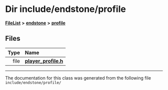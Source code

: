 

# Dir include/endstone/profile



[**FileList**](files.md) **>** [**endstone**](dir_6cf277b678674f97c7a2b6b3b2447b33.md) **>** [**profile**](dir_69aa83db54d47362b78b719d1ebae01d.md)












## Files

| Type | Name |
| ---: | :--- |
| file | [**player\_profile.h**](player__profile_8h.md) <br> |



























































------------------------------
The documentation for this class was generated from the following file `include/endstone/profile/`

